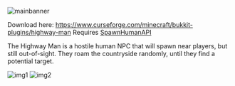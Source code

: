 ![mainbanner](https://i.imgur.com/4rZbzgh.png)

Download here: https://www.curseforge.com/minecraft/bukkit-plugins/highway-man
Requires [SpawnHumanAPI](https://github.com/orange451/SpawnHumanAPI)

The Highway Man is a hostile human NPC that will spawn near players, but still out-of-sight. They roam the countryside randomly, until they find a potential target.

![img1](https://i.imgur.com/agQAbYV.png)
![img2](https://i.imgur.com/yWT9QRo.png)
